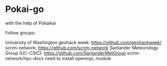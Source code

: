 # Pokai-go
with the help of Pokaikai

Follow groups:

University of Washington geohack week: https://github.com/geohackweek/
scrim-network: https://github.com/scrim-network
Santander Meteorology Group (UC-CSIC): https://github.com/SantanderMetGroup
scrim-network/hpc-docs need to install openmpi, module
